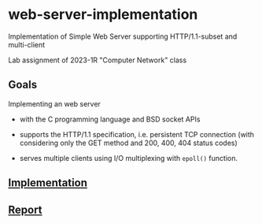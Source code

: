 # web-server-implementation

Implementation of Simple Web Server supporting HTTP/1.1-subset and multi-client

Lab assignment of 2023-1R "Computer Network" class

## Goals

Implementing an web server

- with the C programming language and BSD socket APIs

- supports the HTTP/1.1 specification, i.e. persistent TCP connection
  (with considering only the GET method and 200, 400, 404 status codes)

- serves multiple clients using I/O multiplexing with `epoll()` function.

## [Implementation](server.c)

## [Report](report/report.md)
